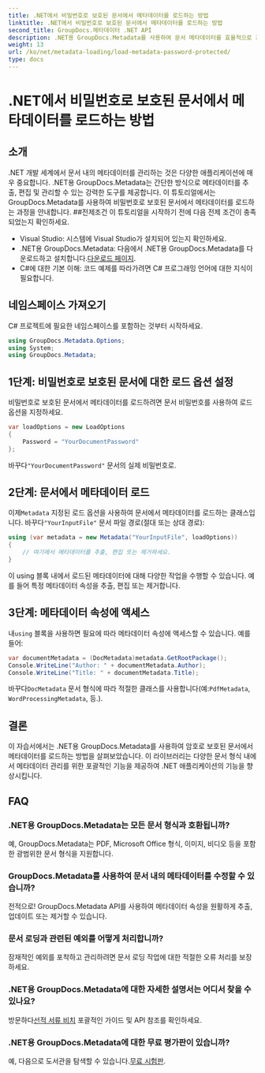 ```yaml
---
title: .NET에서 비밀번호로 보호된 문서에서 메타데이터를 로드하는 방법
linktitle: .NET에서 비밀번호로 보호된 문서에서 메타데이터를 로드하는 방법
second_title: GroupDocs.메타데이터 .NET API
description: .NET용 GroupDocs.Metadata를 사용하여 문서 메타데이터를 효율적으로 관리하는 방법을 알아보세요. .NET 애플리케이션에서 메타데이터를 원활하게 추출, 편집 및 처리합니다.
weight: 13
url: /ko/net/metadata-loading/load-metadata-password-protected/
type: docs
---
```

# .NET에서 비밀번호로 보호된 문서에서 메타데이터를 로드하는 방법

## 소개
.NET 개발 세계에서 문서 내의 메타데이터를 관리하는 것은 다양한 애플리케이션에 매우 중요합니다. .NET용 GroupDocs.Metadata는 간단한 방식으로 메타데이터를 추출, 편집 및 관리할 수 있는 강력한 도구를 제공합니다. 이 튜토리얼에서는 GroupDocs.Metadata를 사용하여 비밀번호로 보호된 문서에서 메타데이터를 로드하는 과정을 안내합니다.
##전제조건
이 튜토리얼을 시작하기 전에 다음 전제 조건이 충족되었는지 확인하세요.
- Visual Studio: 시스템에 Visual Studio가 설치되어 있는지 확인하세요.
-  .NET용 GroupDocs.Metadata: 다음에서 .NET용 GroupDocs.Metadata를 다운로드하고 설치합니다.[다운로드 페이지](https://releases.groupdocs.com/metadata/net/).
- C#에 대한 기본 이해: 코드 예제를 따라가려면 C# 프로그래밍 언어에 대한 지식이 필요합니다.

## 네임스페이스 가져오기
C# 프로젝트에 필요한 네임스페이스를 포함하는 것부터 시작하세요.
```csharp
using GroupDocs.Metadata.Options;
using System;
using GroupDocs.Metadata;
```
## 1단계: 비밀번호로 보호된 문서에 대한 로드 옵션 설정
비밀번호로 보호된 문서에서 메타데이터를 로드하려면 문서 비밀번호를 사용하여 로드 옵션을 지정하세요.
```csharp
var loadOptions = new LoadOptions
{
    Password = "YourDocumentPassword"
};
```
 바꾸다`"YourDocumentPassword"` 문서의 실제 비밀번호로.
## 2단계: 문서에서 메타데이터 로드
 이제`Metadata` 지정된 로드 옵션을 사용하여 문서에서 메타데이터를 로드하는 클래스입니다. 바꾸다`"YourInputFile"` 문서 파일 경로(절대 또는 상대 경로):
```csharp
using (var metadata = new Metadata("YourInputFile", loadOptions))
{
    // 여기에서 메타데이터를 추출, 편집 또는 제거하세요.
}
```
이 using 블록 내에서 로드된 메타데이터에 대해 다양한 작업을 수행할 수 있습니다. 예를 들어 특정 메타데이터 속성을 추출, 편집 또는 제거합니다.
## 3단계: 메타데이터 속성에 액세스
 내`using` 블록을 사용하면 필요에 따라 메타데이터 속성에 액세스할 수 있습니다. 예를 들어:
```csharp
var documentMetadata = (DocMetadata)metadata.GetRootPackage();
Console.WriteLine("Author: " + documentMetadata.Author);
Console.WriteLine("Title: " + documentMetadata.Title);
```
 바꾸다`DocMetadata` 문서 형식에 따라 적절한 클래스를 사용합니다(예:`PdfMetadata`, `WordProcessingMetadata`, 등.).

## 결론
이 자습서에서는 .NET용 GroupDocs.Metadata를 사용하여 암호로 보호된 문서에서 메타데이터를 로드하는 방법을 살펴보았습니다. 이 라이브러리는 다양한 문서 형식 내에서 메타데이터 관리를 위한 포괄적인 기능을 제공하여 .NET 애플리케이션의 기능을 향상시킵니다.

## FAQ
### .NET용 GroupDocs.Metadata는 모든 문서 형식과 호환됩니까?
예, GroupDocs.Metadata는 PDF, Microsoft Office 형식, 이미지, 비디오 등을 포함한 광범위한 문서 형식을 지원합니다.
### GroupDocs.Metadata를 사용하여 문서 내의 메타데이터를 수정할 수 있습니까?
전적으로! GroupDocs.Metadata API를 사용하여 메타데이터 속성을 원활하게 추출, 업데이트 또는 제거할 수 있습니다.
### 문서 로딩과 관련된 예외를 어떻게 처리합니까?
잠재적인 예외를 포착하고 관리하려면 문서 로딩 작업에 대한 적절한 오류 처리를 보장하세요.
### .NET용 GroupDocs.Metadata에 대한 자세한 설명서는 어디서 찾을 수 있나요?
 방문하다[선적 서류 비치](https://tutorials.groupdocs.com/metadata/net/) 포괄적인 가이드 및 API 참조를 확인하세요.
### .NET용 GroupDocs.Metadata에 대한 무료 평가판이 있습니까?
 예, 다음으로 도서관을 탐색할 수 있습니다.[무료 시험판](https://releases.groupdocs.com/).